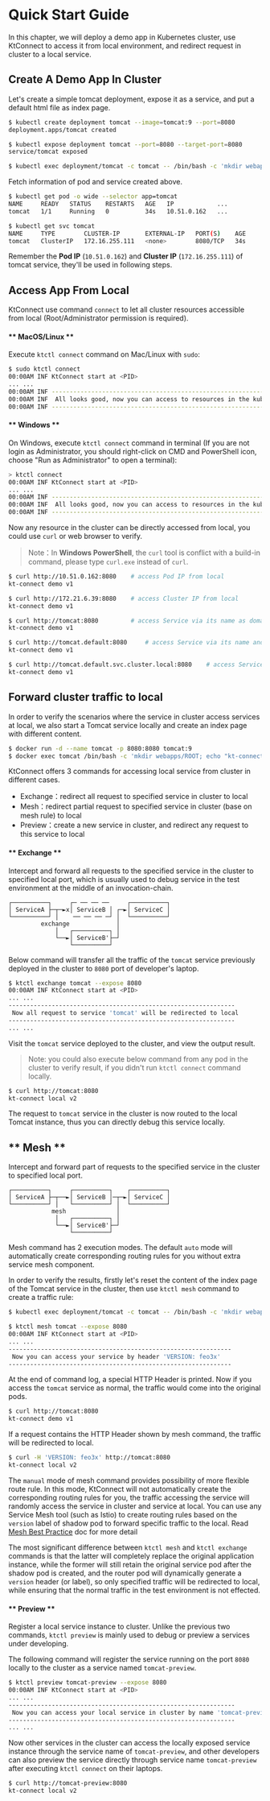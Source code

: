 # Quick Start Guide

In this chapter, we will deploy a demo app in Kubernetes cluster, use KtConnect to access it from local environment, and redirect request in cluster to a local service.

## Create A Demo App In Cluster

Let's create a simple tomcat deployment, expose it as a service, and put a default html file as index page.

```bash
$ kubectl create deployment tomcat --image=tomcat:9 --port=8080
deployment.apps/tomcat created

$ kubectl expose deployment tomcat --port=8080 --target-port=8080
service/tomcat exposed

$ kubectl exec deployment/tomcat -c tomcat -- /bin/bash -c 'mkdir webapps/ROOT; echo "kt-connect demo v1" > webapps/ROOT/index.html'
```

Fetch information of pod and service created above.

```bash
$ kubectl get pod -o wide --selector app=tomcat
NAME     READY   STATUS    RESTARTS   AGE   IP            ...
tomcat   1/1     Running   0          34s   10.51.0.162   ...

$ kubectl get svc tomcat
NAME     TYPE        CLUSTER-IP       EXTERNAL-IP   PORT(S)    AGE
tomcat   ClusterIP   172.16.255.111   <none>        8080/TCP   34s
```

Remember the **Pod IP** (`10.51.0.162`) and **Cluster IP** (`172.16.255.111`) of tomcat service, they'll be used in following steps.

## Access App From Local

KtConnect use command `connect` to let all cluster resources accessible from local (Root/Administrator permission is required).

<!-- tabs:start -->

#### ** MacOS/Linux **

Execute `ktctl connect` command on Mac/Linux with `sudo`:

```bash
$ sudo ktctl connect
00:00AM INF KtConnect start at <PID>
... ...
00:00AM INF ---------------------------------------------------------------
00:00AM INF  All looks good, now you can access to resources in the kubernetes cluster
00:00AM INF ---------------------------------------------------------------
```

#### ** Windows **

On Windows, execute `ktctl connect` command in terminal (If you are not login as Administrator, you should right-click on CMD and PowerShell icon, choose "Run as Administrator" to open a terminal):

```bash
> ktctl connect
00:00AM INF KtConnect start at <PID>
... ...
00:00AM INF ---------------------------------------------------------------
00:00AM INF  All looks good, now you can access to resources in the kubernetes cluster
00:00AM INF ---------------------------------------------------------------
```

<!-- tabs:end -->

Now any resource in the cluster can be directly accessed from local, you could use `curl` or web browser to verify.

> Note：In **Windows PowerShell**, the `curl` tool is conflict with a build-in command, please type `curl.exe` instead of `curl`.

```bash
$ curl http://10.51.0.162:8080    # access Pod IP from local
kt-connect demo v1

$ curl http://172.21.6.39:8080    # access Cluster IP from local
kt-connect demo v1

$ curl http://tomcat:8080         # access Service via its name as domain name
kt-connect demo v1

$ curl http://tomcat.default:8080     # access Service via its name and namespace as domain name
kt-connect demo v1

$ curl http://tomcat.default.svc.cluster.local:8080    # access Service via fully qualified domain name
kt-connect demo v1
```

<!-- tabs:end -->

## Forward cluster traffic to local

In order to verify the scenarios where the service in cluster access services at local, we also start a Tomcat service locally and create an index page with different content.

```bash
$ docker run -d --name tomcat -p 8080:8080 tomcat:9
$ docker exec tomcat /bin/bash -c 'mkdir webapps/ROOT; echo "kt-connect local v2" > webapps/ROOT/index.html'
```
KtConnect offers 3 commands for accessing local service from cluster in different cases.

- Exchange：redirect all request to specified service in cluster to local
- Mesh：redirect partial request to specified service in cluster (base on mesh rule) to local
- Preview：create a new service in cluster, and redirect any request to this service to local

<!-- tabs:start -->

#### ** Exchange **

Intercept and forward all requests to the specified service in the cluster to specified local port, which is usually used to debug service in the test environment at the middle of an invocation-chain.

```text
┌──────────┐     ┌─ ── ── ──     ┌──────────┐
│ ServiceA ├─┬─►x│ ServiceB │ ┌─►│ ServiceC │
└──────────┘ │    ── ── ── ─┘ │  └──────────┘
         exchange             │
             │   ┌──────────┐ │
             └──►│ ServiceB'├─┘
                 └──────────┘
```

Below command will transfer all the traffic of the `tomcat` service previously deployed in the cluster to `8080` port of developer's laptop.

```bash
$ ktctl exchange tomcat --expose 8080
00:00AM INF KtConnect start at <PID>
... ...
---------------------------------------------------------------
 Now all request to service 'tomcat' will be redirected to local
---------------------------------------------------------------
... ...
```

Visit the `tomcat` service deployed to the cluster, and view the output result.

> Note: you could also execute below command from any pod in the cluster to verify result, if you didn't run `ktctl connect` command locally.

```bash
$ curl http://tomcat:8080
kt-connect local v2
```

The request to `tomcat` service in the cluster is now routed to the local Tomcat instance, thus you can directly debug this service locally.

## ** Mesh **

Intercept and forward part of requests to the specified service in the cluster to specified local port.

```text
┌──────────┐     ┌──────────┐    ┌──────────┐
│ ServiceA ├─┬──►│ ServiceB │─┬─►│ ServiceC │
└──────────┘ │   └──────────┘ │  └──────────┘
            mesh              │
             │   ┌──────────┐ │
             └──►│ ServiceB'├─┘
                 └──────────┘
```

Mesh command has 2 execution modes. The default `auto` mode will automatically create corresponding routing rules for you without extra service mesh component.

In order to verify the results, firstly let's reset the content of the index page of the Tomcat service in the cluster, then use `ktctl mesh` command to create a traffic rule:

```bash
$ kubectl exec deployment/tomcat -c tomcat -- /bin/bash -c 'mkdir webapps/ROOT; echo "kt-connect demo v1" > webapps/ROOT/index.html'

$ ktctl mesh tomcat --expose 8080  
00:00AM INF KtConnect start at <PID>
... ...
--------------------------------------------------------------
 Now you can access your service by header 'VERSION: feo3x' 
--------------------------------------------------------------
```

At the end of command log, a special HTTP Header is printed. Now if you access the `tomcat` service as normal, the traffic would come into the original pods.

```bash
$ curl http://tomcat:8080
kt-connect demo v1
```

If a request contains the HTTP Header shown by mesh command, the traffic will be redirected to local.

```bash
$ curl -H 'VERSION: feo3x' http://tomcat:8080
kt-connect local v2
```

The `manual` mode of mesh command provides possibility of more flexible route rule. In this mode, KtConnect will not automatically create the corresponding routing rules for you, the traffic accessing the service will randomly access the service in cluster and service at local. You can use any Service Mesh tool (such as Istio) to create routing rules based on the `version` label of shadow pod to forward specific traffic to the local. Read [Mesh Best Practice](/zh-cn/guide/mesh) doc for more detail



The most significant difference between `ktctl mesh` and `ktctl exchange` commands is that the latter will completely replace the original application instance, while the former will still retain the original service pod after the shadow pod is created, and the router pod will dynamically generate a `version` header (or label), so only specified traffic will be redirected to local, while ensuring that the normal traffic in the test environment is not effected.

#### ** Preview **

Register a local service instance to cluster. Unlike the previous two commands, `ktctl preview` is mainly used to debug or preview a services under developing.

The following command will register the service running on the port `8080` locally to the cluster as a service named `tomcat-preview`.

```bash
$ ktctl preview tomcat-preview --expose 8080
00:00AM INF KtConnect start at <PID>
... ...
---------------------------------------------------------------
 Now you can access your local service in cluster by name 'tomcat-preview'
---------------------------------------------------------------
... ...
```

Now other services in the cluster can access the locally exposed service instance through the service name of `tomcat-preview`, and other developers can also preview the service directly through service name `tomcat-preview` after executing `ktctl connect` on their laptops.

```bash
$ curl http://tomcat-preview:8080
kt-connect local v2
```

<!-- tabs:end -->
